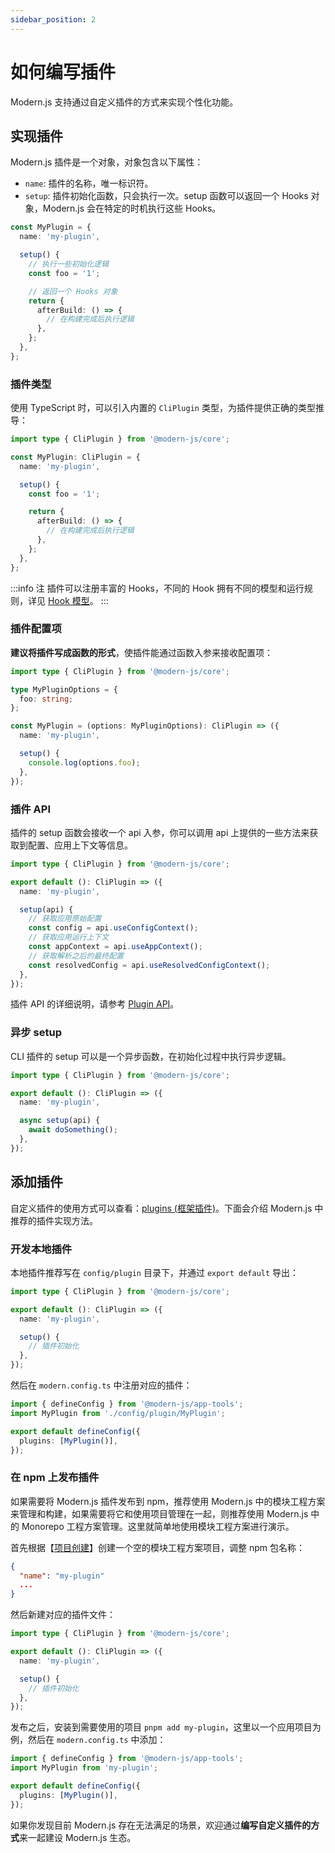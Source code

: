 ```yaml
---
sidebar_position: 2
---
```


# 如何编写插件

Modern.js 支持通过自定义插件的方式来实现个性化功能。

## 实现插件

Modern.js 插件是一个对象，对象包含以下属性：

- `name`: 插件的名称，唯一标识符。
- `setup`: 插件初始化函数，只会执行一次。setup 函数可以返回一个 Hooks 对象，Modern.js 会在特定的时机执行这些 Hooks。

```ts
const MyPlugin = {
  name: 'my-plugin',

  setup() {
    // 执行一些初始化逻辑
    const foo = '1';

    // 返回一个 Hooks 对象
    return {
      afterBuild: () => {
        // 在构建完成后执行逻辑
      },
    };
  },
};
```

### 插件类型

使用 TypeScript 时，可以引入内置的 `CliPlugin` 类型，为插件提供正确的类型推导：

```ts
import type { CliPlugin } from '@modern-js/core';

const MyPlugin: CliPlugin = {
  name: 'my-plugin',

  setup() {
    const foo = '1';

    return {
      afterBuild: () => {
        // 在构建完成后执行逻辑
      },
    };
  },
};
```

:::info 注
插件可以注册丰富的 Hooks，不同的 Hook 拥有不同的模型和运行规则，详见 [Hook 模型](/docs/apis/runtime/plugin/hook)。
:::

### 插件配置项

**建议将插件写成函数的形式**，使插件能通过函数入参来接收配置项：

```ts
import type { CliPlugin } from '@modern-js/core';

type MyPluginOptions = {
  foo: string;
};

const MyPlugin = (options: MyPluginOptions): CliPlugin => ({
  name: 'my-plugin',

  setup() {
    console.log(options.foo);
  },
});
```

### 插件 API

插件的 setup 函数会接收一个 api 入参，你可以调用 api 上提供的一些方法来获取到配置、应用上下文等信息。

```ts
import type { CliPlugin } from '@modern-js/core';

export default (): CliPlugin => ({
  name: 'my-plugin',

  setup(api) {
    // 获取应用原始配置
    const config = api.useConfigContext();
    // 获取应用运行上下文
    const appContext = api.useAppContext();
    // 获取解析之后的最终配置
    const resolvedConfig = api.useResolvedConfigContext();
  },
});
```

插件 API 的详细说明，请参考 [Plugin API](/docs/apis/runtime/plugin/plugin-api)。

### 异步 setup

CLI 插件的 setup 可以是一个异步函数，在初始化过程中执行异步逻辑。

```ts
import type { CliPlugin } from '@modern-js/core';

export default (): CliPlugin => ({
  name: 'my-plugin',

  async setup(api) {
    await doSomething();
  },
});
```

## 添加插件

自定义插件的使用方式可以查看：[plugins (框架插件)](/docs/apis/config/plugins)。下面会介绍 Modern.js 中推荐的插件实现方法。

### 开发本地插件

本地插件推荐写在 `config/plugin` 目录下，并通过 `export default` 导出：

```ts title=config/plugin/MyPlugin.ts
import type { CliPlugin } from '@modern-js/core';

export default (): CliPlugin => ({
  name: 'my-plugin',

  setup() {
    // 插件初始化
  },
});
```

然后在 `modern.config.ts` 中注册对应的插件：

```ts title="modern.config.ts"
import { defineConfig } from '@modern-js/app-tools';
import MyPlugin from './config/plugin/MyPlugin';

export default defineConfig({
  plugins: [MyPlugin()],
});
```

### 在 npm 上发布插件

如果需要将 Modern.js 插件发布到 npm，推荐使用 Modern.js 中的模块工程方案来管理和构建，如果需要将它和使用项目管理在一起，则推荐使用 Modern.js 中的 Monorepo 工程方案管理。这里就简单地使用模块工程方案进行演示。

首先根据【[项目创建](/docs/guides/features/modules/create-project)】创建一个空的模块工程方案项目，调整 npm 包名称：

```json
{
  "name": "my-plugin"
  ...
}
```

然后新建对应的插件文件：

```ts title=src/index.ts
import type { CliPlugin } from '@modern-js/core';

export default (): CliPlugin => ({
  name: 'my-plugin',

  setup() {
    // 插件初始化
  },
});
```

发布之后，安装到需要使用的项目 `pnpm add my-plugin`，这里以一个应用项目为例，然后在 `modern.config.ts` 中添加：

```ts title="modern.config.ts"
import { defineConfig } from '@modern-js/app-tools';
import MyPlugin from 'my-plugin';

export default defineConfig({
  plugins: [MyPlugin()],
});
```

如果你发现目前 Modern.js 存在无法满足的场景，欢迎通过**编写自定义插件的方式**来一起建设 Modern.js 生态。
